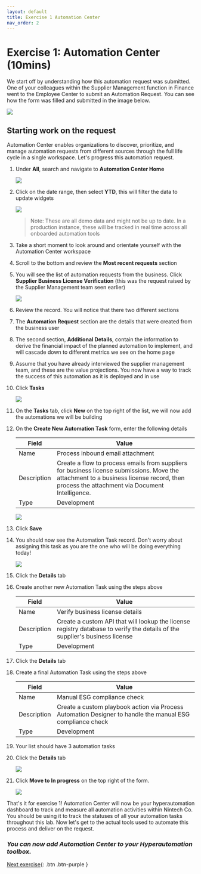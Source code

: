 ```yaml
---
layout: default
title: Exercise 1 Automation Center
nav_order: 2
---
```


# Exercise 1: Automation Center (10mins)

We start off by understanding how this automation request was submitted. One of your colleagues within the Supplier Management function in Finance went to the Employee Center to submit an Automation Request. You can see how the form was filled and submitted in the image below.

![](images/automationrequest.png)

## Starting work on the request

Automation Center enables organizations to discover, prioritize, and manage automation requests from different sources through the full life cycle in a single workspace. Let's progress this automation request.


1. Under **All**, search and navigate to **Automation Center Home**

    ![](images/authome.png)

1. Click on the date range, then select **YTD**, this will filter the data to update widgets

    ![](images/ytd.png)

    >Note: These are all demo data and might not be up to date. In a production instance, these will be tracked in real time across all onboarded automation tools

1. Take a short moment to look around and orientate yourself with the Automation Center workspace

1. Scroll to the bottom and review the **Most recent requests** section

1. You will see the list of automation requests from the business. Click **Supplier Business License Verification** (this was the request raised by the Supplier Management team seen earlier)

    ![](images/aeworkspace.png)

1. Review the record. You will notice that there two different sections

1. The **Automation Request** section are the details that were created from the business user

1. The second section, **Additional Details**, contain the information to derive the financial impact of the planned automation to implement, and will cascade down to different metrics we see on the home page

1. Assume that you have already interviewed the supplier management team, and these are the value projections. You now have a way to track the success of this automation as it is deployed and in use

1. Click **Tasks**

    ![](images/adddetails.png)

1. On the **Tasks** tab, click **New** on the top right of the list, we will now add the automations we will be building

1. On the **Create New Automation Task** form, enter the following details

    | Field | Value 
    | - | ----------- 
    | Name | Process inbound email attachment 
    | Description | Create a flow to process emails from suppliers for business license submissions. Move the attachment to a business license record, then process the attachment via Document Intelligence.
    | Type | Development

    ![](images/autotask.png)

1. Click **Save**

1. You should now see the Automation Task record. Don't worry about assigning this task as you are the one who will be doing everything today!

    ![](images/addedtask.png)

1. Click the **Details** tab

1. Create another new Automation Task using the steps above

    | Field | Value 
    | - | ----------- 
    | Name | Verify business license details 
    | Description | Create a custom API that will lookup the license registry database to verify the details of the supplier's business license
    | Type | Development

1. Click the **Details** tab

1. Create a final Automation Task using the steps above

    | Field | Value 
    | - | ----------- 
    | Name | Manual ESG compliance check
    | Description | Create a custom playbook action via Process Automation Designer to handle the manual ESG compliance check
    | Type | Development

1. Your list should have 3 automation tasks

1. Click the **Details** tab

    ![](images/completelist.png)

1. Click **Move to In progress** on the top right of the form.

    ![](images/inprog.png)

That's it for exercise 1! Automation Center will now be your hyperautomation dashboard to track and measure all automation activities within Nintech Co. You should be using it to track the statuses of all your automation tasks throughout this lab. Now let's get to the actual tools used to automate this process and deliver on the request.

### ***You can now add Automation Center to your Hyperautomation toolbox.***

[Next exercise](https://shaoservicenow.github.io/hyperautomation/Exercise%202.html){: .btn .btn-purple }